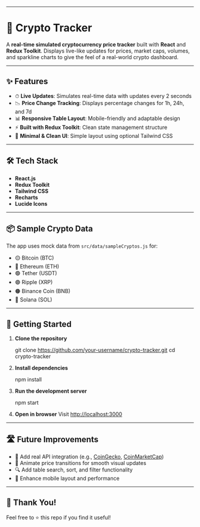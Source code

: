 
---

# 🚀 Crypto Tracker

A **real-time simulated cryptocurrency price tracker** built with **React** and **Redux Toolkit**. Displays live-like updates for prices, market caps, volumes, and sparkline charts to give the feel of a real-world crypto dashboard.

---

## ✨ Features

* ⏱ **Live Updates**: Simulates real-time data with updates every 2 seconds
* 📉 **Price Change Tracking**: Displays percentage changes for 1h, 24h, and 7d
* 📊 **Responsive Table Layout**: Mobile-friendly and adaptable design
* ⚡ **Built with Redux Toolkit**: Clean state management structure
* 🎨 **Minimal & Clean UI**: Simple layout using optional Tailwind CSS

---

## 🛠 Tech Stack

* **React.js**
* **Redux Toolkit**
* **Tailwind CSS** 
* **Recharts** 
* **Lucide Icons** 


---

## 📦 Sample Crypto Data

The app uses mock data from `src/data/sampleCryptos.js` for:

* 🟡 Bitcoin (BTC)
* 🔵 Ethereum (ETH)
* 🟢 Tether (USDT)
* 🟣 Ripple (XRP)
* 🟠 Binance Coin (BNB)
* 🔴 Solana (SOL)

---

## 🚀 Getting Started

1. **Clone the repository**

   git clone https://github.com/your-username/crypto-tracker.git
   cd crypto-tracker
   

2. **Install dependencies**

   
   npm install
  

3. **Run the development server**

 
   npm start
  

4. **Open in browser**
   Visit [http://localhost:3000](http://localhost:3000)

---

## 🛣 Future Improvements

* 🔌 Add real API integration (e.g., [CoinGecko](https://www.coingecko.com/), [CoinMarketCap](https://coinmarketcap.com/))
* 🌈 Animate price transitions for smooth visual updates
* 🔍 Add table search, sort, and filter functionality
* 📱 Enhance mobile layout and performance

---

## 🧡 Thank You!

Feel free to ⭐️ this repo if you find it useful!


